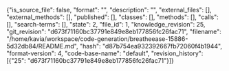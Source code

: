 {"is_source_file": false, "format": "", "description": "", "external_files": [], "external_methods": [], "published": [], "classes": [], "methods": [], "calls": [], "search-terms": [], "state": 2, "file_id": 1, "knowledge_revision": 25, "git_revision": "d673f71160bc37791e849e8eb177856fc26fac71", "filename": "/home/kavia/workspace/code-generation/breatheease-15886-5d32db84/README.md", "hash": "d87b754ea932392667fb72060f4b1944", "format-version": 4, "code-base-name": "default", "revision_history": [{"25": "d673f71160bc37791e849e8eb177856fc26fac71"}]}